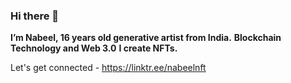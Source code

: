 ### Hi there 👋

**I’m Nabeel, 16 years old generative artist from India.**
**Blockchain Technology and Web 3.0**
**I create NFTs.**

Let's get connected - https://linktr.ee/nabeelnft
